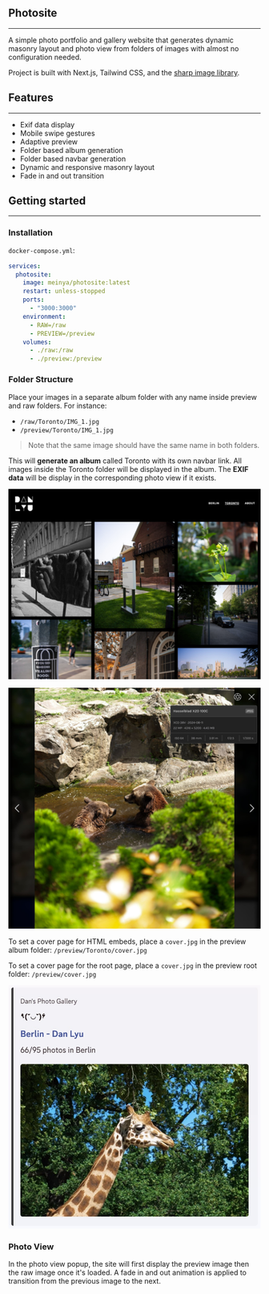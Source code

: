 ## Photosite

---

A simple photo portfolio and gallery website that generates
dynamic masonry layout and photo view from folders of images with
almost no configuration needed.

Project is built with Next.js, Tailwind CSS, and the [sharp image library](https://github.com/lovell/sharp).


## Features

---

* Exif data display
* Mobile swipe gestures
* Adaptive preview
* Folder based album generation
* Folder based navbar generation
* Dynamic and responsive masonry layout
* Fade in and out transition


## Getting started

---

### Installation

`docker-compose.yml`:

```yaml
services:
  photosite:
    image: meinya/photosite:latest
    restart: unless-stopped
    ports:
      - "3000:3000"
    environment:
      - RAW=/raw
      - PREVIEW=/preview
    volumes:
      - ./raw:/raw
      - ./preview:/preview
```
### Folder Structure

Place your images in a separate album folder with any name inside 
preview and raw folders. For instance:
* `/raw/Toronto/IMG_1.jpg`
* `/preview/Toronto/IMG_1.jpg`
> Note that the same image should have the same name in both folders.

This will **generate an album** called Toronto with its own navbar link.
All images inside the Toronto folder will be displayed in the album.
The **EXIF data** will be display in the corresponding photo view if it exists.

![Toronto Album](assets/Toronto.jpg)

![Toronto Album](assets/Bear.jpg)

To set a cover page for HTML embeds, place a `cover.jpg` in the preview album folder:
`/preview/Toronto/cover.jpg`

To set a cover page for the root page, place a `cover.jpg` in the preview root folder:
`/preview/cover.jpg`


![Toronto Album](assets/cover.jpg)

### Photo View

In the photo view popup, the site will first display the preview image then the raw image once it's loaded.
A fade in and out animation is applied to transition from the previous image to the next.

